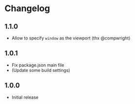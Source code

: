 # Changelog

## 1.1.0
* Allow to specify `window` as the viewport (thx @compwright)

## 1.0.1
* Fix package.json main file
* (Update some build settings)

## 1.0.0
* Initial release